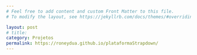 ```yaml
---
# Feel free to add content and custom Front Matter to this file.
# To modify the layout, see https://jekyllrb.com/docs/themes/#overriding-theme-defaults

layout: post
# title:
category: Projetos
permalink: https://roneydua.github.io/plataformaStrapdown/
---
```

